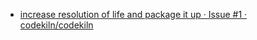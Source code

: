 - [increase resolution of life and package it up · Issue #1 · codekiln/codekiln](https://github.com/codekiln/codekiln/issues/1)